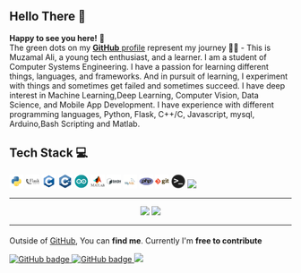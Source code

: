 ## Hello There 👋

**Happy to see you here!** :star_struck: <br> The green dots on my [**GitHub** profile](https://github.com/Ali-00) represent my journey :running_man: - This is Muzamal Ali, a young tech enthusiast, and a learner. I am a student of Computer Systems Engineering. I have a passion for learning different things, languages, and frameworks. And in pursuit of learning, I experiment with things and sometimes get failed and sometimes succeed. I have deep interest in Machine Learning,Deep Learning, Computer Vision, Data Science, and Mobile App Development. I have experience with different programming languages, Python, Flask, C++/C, Javascript, mysql, Arduino,Bash Scripting and Matlab.
</p>

## Tech Stack :computer:
<code><img height="25" src="https://raw.githubusercontent.com/github/explore/80688e429a7d4ef2fca1e82350fe8e3517d3494d/topics/python/python.png"></code>
<code><img height="25" src="https://raw.githubusercontent.com/github/explore/80688e429a7d4ef2fca1e82350fe8e3517d3494d/topics/flask/flask.png"></code>
<code><img height="25" src="https://raw.githubusercontent.com/github/explore/80688e429a7d4ef2fca1e82350fe8e3517d3494d/topics/c/c.png"></code>
<code><img height="25" src="https://raw.githubusercontent.com/github/explore/80688e429a7d4ef2fca1e82350fe8e3517d3494d/topics/cpp/cpp.png"></code>
<code><img height="25" src="https://raw.githubusercontent.com/github/explore/80688e429a7d4ef2fca1e82350fe8e3517d3494d/topics/arduino/arduino.png"></code>
<code><img height="25" src="https://raw.githubusercontent.com/github/explore/80688e429a7d4ef2fca1e82350fe8e3517d3494d/topics/matlab/matlab.png"></code>
<code><img height="25" src="https://raw.githubusercontent.com/github/explore/80688e429a7d4ef2fca1e82350fe8e3517d3494d/topics/bash/bash.png"></code>
<code><img height="25" src="https://raw.githubusercontent.com/github/explore/80688e429a7d4ef2fca1e82350fe8e3517d3494d/topics/mysql/mysql.png"></code>
<code><img height="25" src="https://raw.githubusercontent.com/github/explore/80688e429a7d4ef2fca1e82350fe8e3517d3494d/topics/php/php.png"></code>
<code><img height="25" src="https://raw.githubusercontent.com/github/explore/80688e429a7d4ef2fca1e82350fe8e3517d3494d/topics/git/git.png"></code>
<code><img height="25" src="https://raw.githubusercontent.com/github/explore/80688e429a7d4ef2fca1e82350fe8e3517d3494d/topics/terminal/terminal.png"></code>
<code><img height="25" src="https://i.pinimg.com/564x/25/a8/5d/25a85d9e5057430d82273a3c75e73014.jpg"></code>

---

<p align="center">
  <img width="65%" src="https://github-readme-stats.vercel.app/api?username=Ali-00&show_icons=true&title_color=fff&icon_color=79ff97&text_color=9f9f9f&bg_color=151515" />
  <img width="27%" src="https://github-readme-stats.vercel.app/api/top-langs/?username=Ali-00&count_icons=true&title_color=fff&icon_color=79ff97&text_color=9f9f9f&bg_color=151515" />
</p>

---
####

Outside of [GitHub](https://github.com/Ali-00/), You can **find me**. Currently I'm **free to contribute**

<p >
  <a href="https://github.com/Ali-00?tab=followers">
    <img src="https://komarev.com/ghpvc/?username=Ali-00&color=blue&label=Profile+Views" alt="GitHub badge" />
  </a>
  <a href="https://github.com/Ali-00?tab=followers">
    <img src="https://img.shields.io/github/followers/Ali-00?label=follow&style=social" alt="GitHub badge" />
  </a>
  <a href="https://www.linkedin.com/in/muzamal-ali-2a79a7172/">
    <img src="https://img.shields.io/badge/-Muzamal Ali-blue?style=flat-square&logo=Linkedin&logoColor=white&link=https://www.linkedin.com/in/muzamal-ali-2a79a7172/" />
  </a>
</p>
